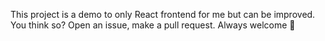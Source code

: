 This project is a demo to only React frontend for me but can be improved. You think so? Open an issue, make a pull request. Always welcome 💜
